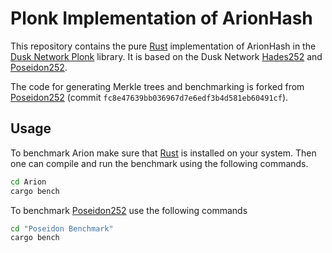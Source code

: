 # Plonk Implementation of ArionHash

This repository contains the pure [Rust](https://www.rust-lang.org/) implementation of ArionHash in the [Dusk Network Plonk](https://github.com/dusk-network/plonk) library.
It is based on the Dusk Network [Hades252](https://github.com/dusk-network/Hades252) and [Poseidon252](https://github.com/dusk-network/Poseidon252).

The code for generating Merkle trees and benchmarking is forked from [Poseidon252](https://github.com/dusk-network/Poseidon252) (commit `fc8e47639bb036967d7e6edf3b4d581eb60491cf`).

## Usage

To benchmark Arion make sure that [Rust](https://www.rust-lang.org/) is installed on your system.
Then one can compile and run the benchmark using the following commands.

```bash
cd Arion
cargo bench
```
To benchmark [Poseidon252](https://github.com/dusk-network/Poseidon252) use the following commands
```bash
cd "Poseidon Benchmark"
cargo bench
```
